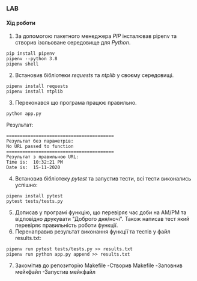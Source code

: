 ### LAB
#### Хід роботи

1. За допомогою пакетного менеджера *PIP* інсталював pipenv та створив ізольоване середовище для *Python*.
```
pip install pipenv
pipenv --python 3.8 
pipenv shell
```
2. Встановив бібліотеки *requests* та *ntplib* у своєму середовищі.
```
pipenv install requests
pipenv install ntplib
```
3. Переконався що програма працює правильно.
```
python app.py
```
Результат:
```
========================================
Результат без параметрів: 
No URL passed to function
========================================
Результат з правильною URL: 
Time is:  10:32:21 PM
Date is:  15-11-2020
```
4. Встановив бібліотеку *pytest* та запустив тести, всі тести виконались успішно:
```
pipenv install pytest
pytest tests/tests.py
```
5. Дописав у програмі функцію, що перевіряє час доби на AM/PM та відповідно друкувати "Доброго дня/ночі". Також написав тест який перевіряє правильність роботи функції.
6. Перенаправив результат виконання функції та тестів у файл results.txt:
```
pipenv run pytest tests/tests.py >> results.txt
pipenv run python app.py append >> results.txt
```
7. Закомітив до репозиторію Makefile
-Створив Makefile
-Заповнив мейкфайл
-Запустив мейкфайл
